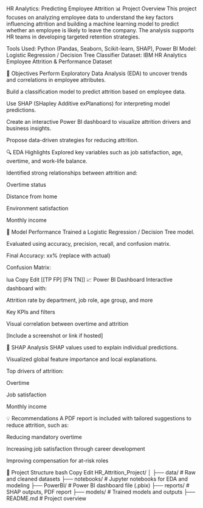 HR Analytics: Predicting Employee Attrition
📊 Project Overview
This project focuses on analyzing employee data to understand the key factors influencing attrition and building a machine learning model to predict whether an employee is likely to leave the company. The analysis supports HR teams in developing targeted retention strategies.

Tools Used: Python (Pandas, Seaborn, Scikit-learn, SHAP), Power BI
Model: Logistic Regression / Decision Tree Classifier
Dataset: IBM HR Analytics Employee Attrition & Performance Dataset

🧠 Objectives
Perform Exploratory Data Analysis (EDA) to uncover trends and correlations in employee attributes.

Build a classification model to predict attrition based on employee data.

Use SHAP (SHapley Additive exPlanations) for interpreting model predictions.

Create an interactive Power BI dashboard to visualize attrition drivers and business insights.

Propose data-driven strategies for reducing attrition.

🔍 EDA Highlights
Explored key variables such as job satisfaction, age, overtime, and work-life balance.

Identified strong relationships between attrition and:

Overtime status

Distance from home

Environment satisfaction

Monthly income

🤖 Model Performance
Trained a Logistic Regression / Decision Tree model.

Evaluated using accuracy, precision, recall, and confusion matrix.

Final Accuracy: xx% (replace with actual)

Confusion Matrix:

lua
Copy
Edit
[[TP  FP]
 [FN  TN]]
📈 Power BI Dashboard
Interactive dashboard with:

Attrition rate by department, job role, age group, and more

Key KPIs and filters

Visual correlation between overtime and attrition

[Include a screenshot or link if hosted]

🧩 SHAP Analysis
SHAP values used to explain individual predictions.

Visualized global feature importance and local explanations.

Top drivers of attrition:

Overtime

Job satisfaction

Monthly income

💡 Recommendations
A PDF report is included with tailored suggestions to reduce attrition, such as:

Reducing mandatory overtime

Increasing job satisfaction through career development

Improving compensation for at-risk roles

📁 Project Structure
bash
Copy
Edit
HR_Attrition_Project/
│
├── data/                    # Raw and cleaned datasets
├── notebooks/               # Jupyter notebooks for EDA and modeling
├── PowerBI/                 # Power BI dashboard file (.pbix)
├── reports/                 # SHAP outputs, PDF report
├── models/                  # Trained models and outputs
├── README.md                # Project overview

